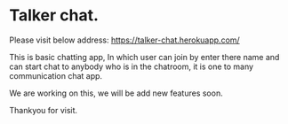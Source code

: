 # Talker chat.

Please visit below address:
https://talker-chat.herokuapp.com/

This is basic chatting app, In which user can join by enter there name and can start chat to anybody who is in the chatroom, it is one to many communication chat app.

We are working on this, we will be add new features soon.

Thankyou for visit.
